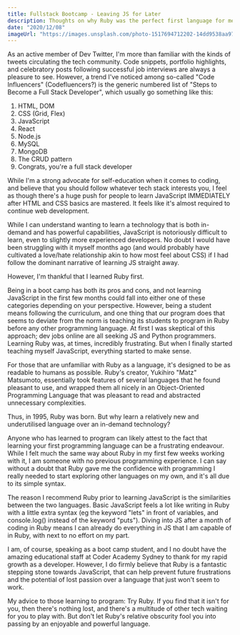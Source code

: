 ```yaml
---
title: Fullstack Bootcamp - Leaving JS for Later
description: Thoughts on why Ruby was the perfect first language for me.
date: "2020/12/08"
imageUrl: "https://images.unsplash.com/photo-1517694712202-14dd9538aa97?q=80&w=3540&auto=format&fit=crop&ixlib=rb-4.0.3&ixid=M3wxMjA3fDB8MHxwaG90by1wYWdlfHx8fGVufDB8fHx8fA%3D%3D"
---
```


As an active member of Dev Twitter, I'm more than familiar with the kinds of tweets circulating the tech community. Code snippets, portfolio highlights, and celebratory posts following successful job interviews are always a pleasure to see. However, a trend I've noticed among so-called "Code Influencers" (Codefluencers?) is the generic numbered list of "Steps to Become a Full Stack Developer", which usually go something like this:

1. HTML, DOM
1. CSS (Grid, Flex)
1. JavaScript
1. React
1. Node.js
1. MySQL
1. MongoDB
1. The CRUD pattern
1. Congrats, you're a full stack developer

While I'm a strong advocate for self-education when it comes to coding, and believe that you should follow whatever tech stack interests you, I feel as though there's a huge push for people to learn JavaScript IMMEDIATELY after HTML and CSS basics are mastered. It feels like it's almost required to continue web development.

While I can understand wanting to learn a technology that is both in-demand and has powerful capabilities, JavaScript is notoriously difficult to learn, even to slightly more experienced developers. No doubt I would have been struggling with it myself months ago (and would probably have cultivated a love/hate relationship akin to how most feel about CSS) if I had follow the dominant narrative of learning JS straight away.

However, I'm thankful that I learned Ruby first.

Being in a boot camp has both its pros and cons, and not learning JavaScript in the first few months could fall into either one of these categories depending on your perspective. However, being a student means following the curriculum, and one thing that our program does that seems to deviate from the norm is teaching its students to program in Ruby before any other programming language. At first I was skeptical of this approach; dev jobs online are all seeking JS and Python programmers. Learning Ruby was, at times, incredibly frustrating. But when I finally started teaching myself JavaScript, everything started to make sense.

For those that are unfamiliar with Ruby as a language, it's designed to be as readable to humans as possible. Ruby's creator, Yukihiro "Matz" Matsumoto, essentially took features of several languages that he found pleasant to use, and wrapped them all nicely in an Object-Oriented Programming Language that was pleasant to read and abstracted unnecessary complexities.

Thus, in 1995, Ruby was born. But why learn a relatively new and underutilised language over an in-demand technology?

Anyone who has learned to program can likely attest to the fact that learning your first programming language can be a frustrating endeavour. While I felt much the same way about Ruby in my first few weeks working with it, I am someone with no previous programming experience. I can say without a doubt that Ruby gave me the confidence with programming I really needed to start exploring other languages on my own, and it's all due to its simple syntax.

The reason I recommend Ruby prior to learning JavaScript is the similarities between the two languages. Basic JavaScript feels a lot like writing in Ruby with a little extra syntax (eg the keyword "lets" in front of variables, and console.log() instead of the keyword "puts"). Diving into JS after a month of coding in Ruby means I can already do everything in JS that I am capable of in Ruby, with next to no effort on my part.

I am, of course, speaking as a boot camp student, and I no doubt have the amazing educational staff at Coder Academy Sydney to thank for my rapid growth as a developer. However, I do firmly believe that Ruby is a fantastic stepping stone towards JavaScript, that can help prevent future frustrations and the potential of lost passion over a language that just won't seem to work.

My advice to those learning to program: Try Ruby. If you find that it isn't for you, then there's nothing lost, and there's a multitude of other tech waiting for you to play with. But don't let Ruby's relative obscurity fool you into passing by an enjoyable and powerful language.
